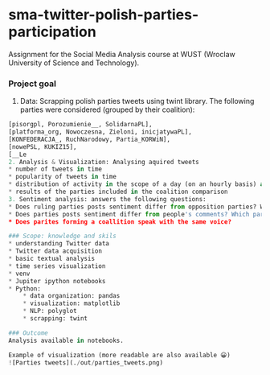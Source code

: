 # sma-twitter-polish-parties-participation

Assignment for the Social Media Analysis course at WUST (Wroclaw University of Science and Technology).

### Project goal
1. Data: Scrapping polish parties tweets using twint library. The following parties were considered (grouped by their coalition):
```python
[pisorgpl, Porozumienie__, SolidarnaPL], 
[platforma_org, Nowoczesna, Zieloni, inicjatywaPL], 
[KONFEDERACJA_, RuchNarodowy, Partia_KORWiN], 
[nowePSL, KUKIZ15],
[__Le
2. Analysis & Visualization: Analysing aquired tweets
* number of tweets in time
* popularity of tweets in time
* distribution of activity in the scope of a day (on an hourly basis) and week (on a daily basis)
* results of the parties included in the coalition comparison
3. Sentiment analysis: answers the following questions:
* Does ruling parties posts sentiment differ from opposition parties? Which are most polarized?
* Does parties posts sentiment differ from people's comments? Which party is mostly loved and which is mostly hated?
* Does parites forming a coallition speak with the same voice?

### Scope: knowledge and skils
* understanding Twitter data
* Twitter data acquisition
* basic textual analysis
* time series visualization 
* venv
* Jupiter ipython notebooks
* Python:
	* data organization: pandas
	* visualization: matplotlib
	* NLP: polyglot 
	* scrapping: twint

### Outcome
Analysis available in notebooks.

Example of visualization (more readable are also available 😀)
![Parties tweets](./out/parties_tweets.png)